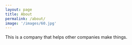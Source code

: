 ```yaml
---
layout: page
title: About
permalink: /about/
image: '/images/60.jpg'
---
```


This is a company that helps other companies make things.